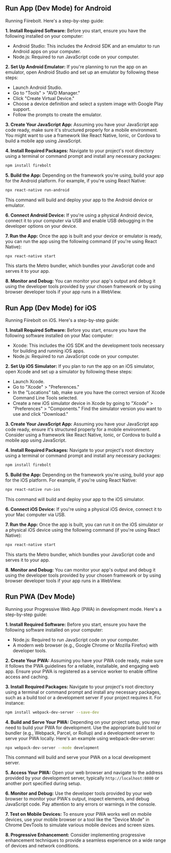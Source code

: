 ## Run App (Dev Mode) for Android

Running Fiirebolt. Here's a step-by-step guide:

**1. Install Required Software:**
Before you start, ensure you have the following installed on your computer:

- Android Studio: This includes the Android SDK and an emulator to run Android apps on your computer.
- Node.js: Required to run JavaScript code on your computer.

**2. Set Up Android Emulator:**
If you're planning to run the app on an emulator, open Android Studio and set up an emulator by following these steps:

- Launch Android Studio.
- Go to "Tools" > "AVD Manager."
- Click "Create Virtual Device."
- Choose a device definition and select a system image with Google Play support.
- Follow the prompts to create the emulator.

**3. Create Your JavaScript App:**
Assuming you have your JavaScript app code ready, make sure it's structured properly for a mobile environment. You might want to use a framework like React Native, Ionic, or Cordova to build a mobile app using JavaScript.

**4. Install Required Packages:**
Navigate to your project's root directory using a terminal or command prompt and install any necessary packages:

```bash
npm install firebolt
```

**5. Build the App:**
Depending on the framework you're using, build your app for the Android platform. For example, if you're using React Native:

```bash
npx react-native run-android
```

This command will build and deploy your app to the Android device or emulator.

**6. Connect Android Device:**
If you're using a physical Android device, connect it to your computer via USB and enable USB debugging in the developer options on your device.

**7. Run the App:**
Once the app is built and your device or emulator is ready, you can run the app using the following command (if you're using React Native):

```bash
npx react-native start
```

This starts the Metro bundler, which bundles your JavaScript code and serves it to your app.

**8. Monitor and Debug:**
You can monitor your app's output and debug it using the developer tools provided by your chosen framework or by using browser developer tools if your app runs in a WebView.

## Run App (Dev Mode) for iOS

Running Fiirebolt on iOS. Here's a step-by-step guide:

**1. Install Required Software:**
Before you start, ensure you have the following software installed on your Mac computer:

- Xcode: This includes the iOS SDK and the development tools necessary for building and running iOS apps.
- Node.js: Required to run JavaScript code on your computer.

**2. Set Up iOS Simulator:**
If you plan to run the app on an iOS simulator, open Xcode and set up a simulator by following these steps:

- Launch Xcode.
- Go to "Xcode" > "Preferences."
- In the "Locations" tab, make sure you have the correct version of Xcode Command Line Tools selected.
- Create a new iOS simulator device in Xcode by going to "Xcode" > "Preferences" > "Components." Find the simulator version you want to use and click "Download."

**3. Create Your JavaScript App:**
Assuming you have your JavaScript app code ready, ensure it's structured properly for a mobile environment. Consider using a framework like React Native, Ionic, or Cordova to build a mobile app using JavaScript.

**4. Install Required Packages:**
Navigate to your project's root directory using a terminal or command prompt and install any necessary packages:

```bash
npm install firebolt
```

**5. Build the App:**
Depending on the framework you're using, build your app for the iOS platform. For example, if you're using React Native:

```bash
npx react-native run-ios
```

This command will build and deploy your app to the iOS simulator.

**6. Connect iOS Device:**
If you're using a physical iOS device, connect it to your Mac computer via USB.

**7. Run the App:**
Once the app is built, you can run it on the iOS simulator or a physical iOS device using the following command (if you're using React Native):

```bash
npx react-native start
```

This starts the Metro bundler, which bundles your JavaScript code and serves it to your app.

**8. Monitor and Debug:**
You can monitor your app's output and debug it using the developer tools provided by your chosen framework or by using browser developer tools if your app runs in a WebView.


## Run PWA (Dev Mode)

Running your Progressive Web App (PWA) in development mode. Here's a step-by-step guide:

**1. Install Required Software:**
Before you start, ensure you have the following software installed on your computer:

- Node.js: Required to run JavaScript code on your computer.
- A modern web browser (e.g., Google Chrome or Mozilla Firefox) with developer tools.

**2. Create Your PWA:**
Assuming you have your PWA code ready, make sure it follows the PWA guidelines for a reliable, installable, and engaging web app. Ensure your PWA is registered as a service worker to enable offline access and caching.

**3. Install Required Packages:**
Navigate to your project's root directory using a terminal or command prompt and install any necessary packages, such as a build tool or a development server if your project requires it. For instance:

```bash
npm install webpack-dev-server --save-dev
```

**4. Build and Serve Your PWA:**
Depending on your project setup, you may need to build your PWA for development. Use the appropriate build tool or bundler (e.g., Webpack, Parcel, or Rollup) and a development server to serve your PWA locally. Here's an example using webpack-dev-server:

```bash
npx webpack-dev-server --mode development
```

This command will build and serve your PWA on a local development server.

**5. Access Your PWA:**
Open your web browser and navigate to the address provided by your development server, typically `http://localhost:8080` or another port specified during setup.

**6. Monitor and Debug:**
Use the developer tools provided by your web browser to monitor your PWA's output, inspect elements, and debug JavaScript code. Pay attention to any errors or warnings in the console.

**7. Test on Mobile Devices:**
To ensure your PWA works well on mobile devices, use your mobile browser or a tool like the "Device Mode" in Chrome DevTools to simulate various mobile devices and screen sizes.

**8. Progressive Enhancement:**
Consider implementing progressive enhancement techniques to provide a seamless experience on a wide range of devices and network conditions.
